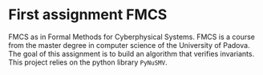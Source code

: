 # First assignment FMCS

FMCS as in Formal Methods for Cyberphysical Systems. FMCS is a course from the master degree in computer science of the University of Padova.
The goal of this assignment is to build an algorithm that verifies invariants.
This project relies on the python library `PyNuSMV`.
